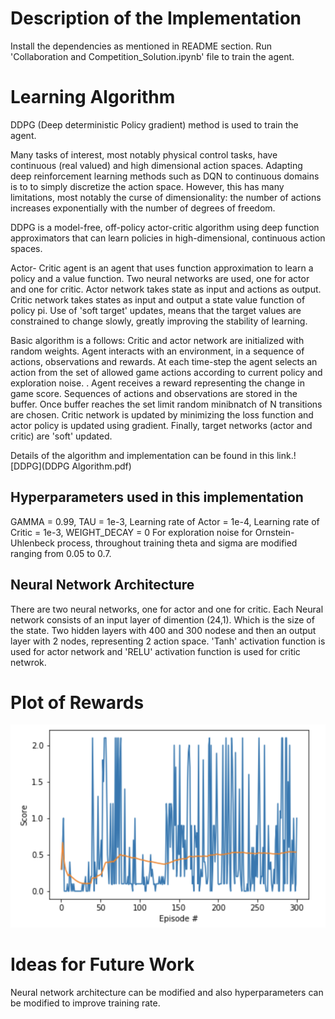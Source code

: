 
# Description of the Implementation

Install the dependencies as mentioned in README section.
Run 'Collaboration and Competition_Solution.ipynb' file to train the agent.

# Learning Algorithm

DDPG (Deep deterministic Policy gradient) method is used to train the agent.

Many tasks of interest, most notably physical control tasks, have continuous (real valued) and high dimensional action spaces.
Adapting deep reinforcement learning methods such as DQN to continuous domains is to to simply discretize the action space. However, this has many limitations, most notably the curse of dimensionality: the number of actions increases exponentially with the number of degrees of freedom.

DDPG is a model-free, off-policy actor-critic algorithm using deep function approximators that can learn policies in high-dimensional, continuous action spaces.

Actor- Critic agent is an agent that uses function approximation to learn a policy and a value function. Two neural networks are used, one for actor and one for critic.
Actor network takes state as input and actions as output. Critic network takes states as input and output a state value function of policy pi.
Use of 'soft target' updates, means that the target values are constrained to change slowly, greatly improving the stability of learning.

Basic algorithm is a follows: Critic and actor network are initialized with random weights. Agent interacts with an environment, in a sequence of actions, observations and rewards. 
At each time-step the agent selects an action from the set of allowed game actions according to current policy and exploration noise. .
Agent receives a reward representing the change in game score.
Sequences of actions and observations are stored in the buffer. Once buffer reaches the set limit random minibnatch of N transitions are chosen.
Critic network is updated by minimizing the loss function and actor policy is updated using gradient. Finally, target networks (actor and critic) are 'soft' updated.

Details of the algorithm and implementation can be found in this link.![DDPG](DDPG Algorithm.pdf)

## Hyperparameters used in this implementation ##
GAMMA = 0.99, TAU = 1e-3, Learning rate of Actor = 1e-4, Learning rate of Critic = 1e-3, WEIGHT_DECAY = 0 
For exploration noise for Ornstein-Uhlenbeck process, throughout training theta and sigma are modified ranging from 0.05 to 0.7.

## Neural Network Architecture ##
There are two neural networks, one for actor and one for critic. Each Neural network consists of an input layer of dimention (24,1). Which is the size of the state. Two hidden layers with 400 and 300 nodese and then an output layer with 2 nodes, representing 2 action space. 'Tanh' activation function is used for actor network and 'RELU' activation function is used for critic netwrok.


# Plot of Rewards
![Result](Results.png)

# Ideas for Future Work 
Neural network architecture can be modified and also hyperparameters can be modified to improve training rate.
